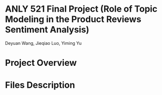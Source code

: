 # ANLY 521 Final Project (Role of Topic Modeling in the Product Reviews Sentiment Analysis)
Deyuan Wang, Jieqiao Luo, Yiming Yu


# Project Overview

# Files Description  

